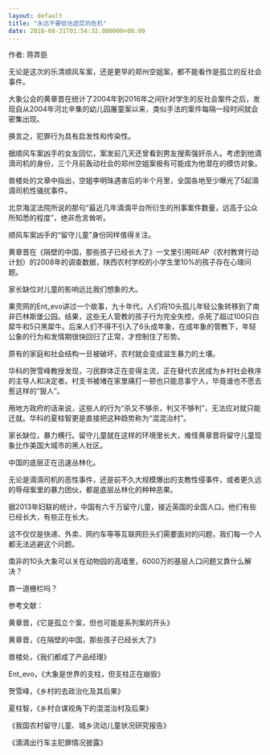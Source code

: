 ```yaml
---
layout: default
title: "永远不要低估底层的危机"
date: 2018-08-31T01:54:32.000000+08:00
---
```


作者: 蒋弄臣

无论是这次的乐清顺风车案，还是更早的郑州空姐案，都不能看作是孤立的反社会事件。

大象公会的黄章晋在统计了2004年到2016年之间针对学生的反社会案件之后，发现自从2004年河北辛集的幼儿园屠童案以来，类似手法的案件每隔一段时间就会密集出现。

换言之，犯罪行为具有启发性和传染性。

据顺风车案凶手的女友回忆，案发前几天还曾看到男友搜索强奸杀人。考虑到他滴滴司机的身份，三个月前轰动社会的郑州空姐案极有可能成为他潜在的模仿对象。

兽楼处的文章中指出，空姐李明珠遇害后的半个月里，全国各地至少曝光了5起滴滴司机性骚扰事件。

北京海淀法院所说的那句‌‌“最近几年滴滴平台所衍生的刑事案件数量，远高于公众所知悉的程度‌‌”，绝非危言耸听。

顺风车案凶手的‌‌“留守儿童‌‌”身份同样值得关注。

黄章晋在《隔壁的中国，那些孩子已经长大了》一文里引用REAP（农村教育行动计划）的2008年的调查数据，陕西农村学校的小学生里10%的孩子存在心理问题。

家长缺位对儿童的影响远比我们想象的大。

果壳网的Ent_evo讲过一个故事，九十年代，人们将10头孤儿年轻公象转移到了南非匹林斯堡公园。结果，这些无人管教的孩子行为完全失控，杀死了超过100只白犀牛和5只黑犀牛。后来人们不得不引入了6头成年象，在成年象的管教下，年轻公象的行为和发情期很快回归了正常，才控制住了形势。

原有的家庭和社会结构一旦被破坏，农村就会变成滋生暴力的土壤。

华科的贺雪峰教授发现，刁民群体正在变得主流，正在替代农民成为乡村社会秩序的主导人和决定者。村支书被堵在家里痛打一顿也只能息事宁人，毕竟谁也不愿去惹这样的‌‌“狠人‌‌”。

用地方政府的话来说，这些人的行为‌‌“杀又不够杀，判又不够判‌‌”，无法应对就只能迁就。华科的夏柱智更是直接把这种趋势称为‌‌“混混治村‌‌”。

家长缺位，暴力横行。留守儿童就在这样的环境里长大，难怪黄章晋将留守儿童现象比作美国大城市的黑人社区。

中国的底层正在迅速丛林化。

无论是滴滴司机的恶性事件，还是前不久大规模爆出的支教性侵事件，或者更久远的辱母案里的暴力团伙，都是底层丛林化的种种恶果。

据2013年妇联的统计，中国有六千万留守儿童，接近英国的全国人口。他们有些已经长大，有些正在长大。

这不仅仅是快递、外卖、网约车等等互联网巨头们需要面对的问题，我们每一个人都无法逃避这个问题。

南非的10头大象可以关在动物园的高墙里，6000万的基层人口问题又靠什么解决？

靠一道栅栏吗？

参考文献：

黄章晋，《它是孤立个案，但也可能是系列案的开头》

黄章晋，《在隔壁的中国，那些孩子已经长大了》

兽楼处，《我们都成了产品经理》

Ent_evo，《大象是世界的支柱，但支柱正在崩毁》

贺雪峰，《乡村的去政治化及其后果》

夏柱智，《乡村合谋视角下的混混治村及后果》

《我国农村留守儿童、城乡流动儿童状况研究报告》

《滴滴出行车主犯罪情况披露》

